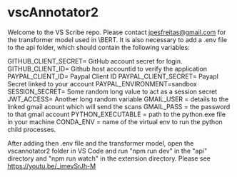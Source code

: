 # vscAnnotator2

Welcome to the VS Scribe repo.
Please contact jpesfreitas@gmail.com for the transformer model used in \BERT.
It is also necessary to add a .env file to the api folder, which should contain the following variables:

GITHUB_CLIENT_SECRET= GitHub account secret for login.
GITHUB_CLIENT_ID= Github host accountid to verify the application
PAYPAL_CLIENT_ID= Paypal Client ID
PAYPAL_CLIENT_SECRET= Payapl Secret linked to your account
PAYPAL_ENVIRONMENT=sandbox
SESSION_SECRET= Some random long value to act as a session secret
JWT_ACCESS= Another long random variable
GMAIL_USER = details to the linked gmail acount which will send the scans
GMAIL_PASS = the password to that gmail account
PYTHON_EXECUTABLE = path to the python.exe file in your machine
CONDA_ENV = name of the virtual env to run the python child processes.

After adding then .env file and the transformer model, open the vscannotator2 folder in VS Code and run "npm run dev" in the "api" directory and "npm run watch" in the extension directory.
Please see https://youtu.be/_imevSrJh-M
